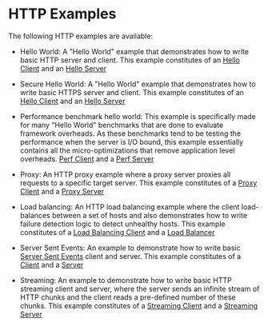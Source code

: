 HTTP Examples
==============

The following HTTP examples are available:

- Hello World: A "Hello World" example that demonstrates how to write basic HTTP server and client. 
This example constitutes of an [Hello Client](src/main/java/io/reactivex/netty/examples/http/helloworld/HelloWorldClient.java)
and an [Hello Server](src/main/java/io/reactivex/netty/examples/http/helloworld/HelloWorldServer.java)


- Secure Hello World: A "Hello World" example that demonstrates how to write basic HTTPS server and client. 
This example constitutes of an [Hello Client](src/main/java/io/reactivex/netty/examples/http/secure/SecureHelloWorldClient.java)
and an [Hello Server](src/main/java/io/reactivex/netty/examples/http/secure/SecureHelloWorldServer.java)


- Performance benchmark hello world: This example is specifically made for many "Hello World" benchmarks that are done
to evaluate framework overheads. As these benchmarks tend to be testing the performance when the server is I/O bound, 
 this example essentially contains all the micro-optimizations that remove application level overheads.
[Perf Client](src/main/java/io/reactivex/netty/examples/http/perf/PerfHelloWorldClient.java)
and a [Perf Server](src/main/java/io/reactivex/netty/examples/http/perf/PerfHelloWorldServer.java)


- Proxy: An HTTP proxy example where a proxy server proxies all requests to a specific target server. This example 
constitutes of a [Proxy Client](src/main/java/io/reactivex/netty/examples/http/proxy/ProxyClient.java)
and a [Proxy Server](src/main/java/io/reactivex/netty/examples/http/proxy/ProxyServer.java)


- Load balancing: An HTTP load balancing example where the client load-balances between a set of hosts and also 
demonstrates how to write failure detection logic to detect unhealthy hosts. This example constitutes of a 
[Load Balancing Client](src/main/java/io/reactivex/netty/examples/http/loadbalancing/HttpLoadBalancingClient.java)
and a [Load Balancer](src/main/java/io/reactivex/netty/examples/http/loadbalancing/HttpLoadBalancer.java)


- Server Sent Events: An example to demonstrate how to write basic [Server Sent Events](http://www.w3.org/TR/eventsource)
 client and server. This example constitutes of a 
 [Client](src/main/java/io/reactivex/netty/examples/http/sse/HelloSseClient.java)
and a [Server](src/main/java/io/reactivex/netty/examples/http/sse/HelloSseServer.java)


- Streaming: An example to demonstrate how to write basic HTTP streaming client and server, where the server sends an
infinite stream of HTTP chunks and the client reads a pre-defined number of these chunks. This example constitutes of a 
 [Streaming Client](src/main/java/io/reactivex/netty/examples/http/streaming/StreamingClient.java)
and a [Streaming Server](src/main/java/io/reactivex/netty/examples/http/sse/StreamingServer.java)

